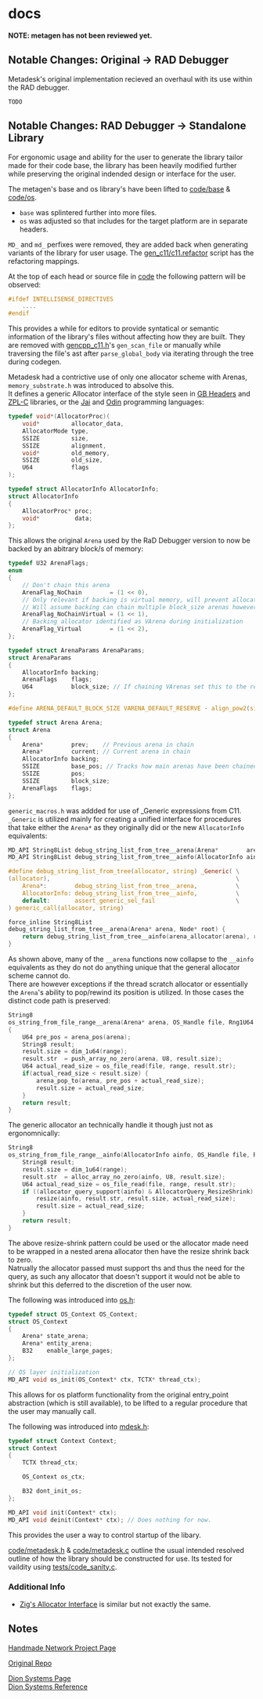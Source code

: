 # docs

**NOTE: metagen has not been reviewed yet.**

## Notable Changes: Original -> RAD Debugger

Metadesk's original implementation recieved an overhaul with its use within the RAD debugger. 

`TODO`

## Notable Changes: RAD Debugger -> Standalone Library

For ergonomic usage and ability for the user to generate the library tailor made for their code base, the library has been heavily modified further while preserving the original indended design or interface for the user.

The metagen's base and os library's have been lifted to [code/base](../code/base/) & [code/os](../code/os/).  

* `base` was splintered further into more files.
* `os` was adjusted so that includes for the target platform are in separate headers.  

`MD_` and `md_` perfixes were removed, they are added back when generating variants of the library for user usage. The [gen_c11/c11.refactor](../gen_c11/c11.refactor) script has the refactoring mappings.

At the top of each head or source file in [code](../code/) the following pattern will be observed:

```c
#ifdef INTELLISENSE_DIRECTIVES
    ....
#endif
```

This provides a while for editors to provide syntatical or semantic information of the library's files without affecting how they are built. They are removed with [gencpp_c11.h](../third_party/gencpp_c11/gencpp_c11.h)'s `gen_scan_file` or manually while traversing the file's ast after `parse_global_body` via iterating through the tree during codegen.

Metadesk had a contrictive use of only one allocator scheme with Arenas, `memory_substrate.h` was introduced to absolve this.  
It defines a generic Allocator interface of the style seen in [GB Headers](https://github.com/gingerBill/gb/blob/52a3a542ef6d398d541d5083aa878598189425ef/gb.h#L1078) and [ZPL-C](https://github.com/zpl-c/zpl/blob/master/code/header/essentials/memory_custom.h) libraries, or the [Jai](https://github.com/Ivo-Balbaert/The_Way_to_Jai/blob/main/book/21A_Memory_Allocators_and_Temporary_Storage.md) and [Odin](https://github.com/odin-lang/Odin/blob/4c4b481ccc0d6ff98e91801517b23ef78c624bdb/base/runtime/core.odin#L355) programming languages:

```c
typedef void*(AllocatorProc)(
    void*         allocator_data, 
    AllocatorMode type, 
    SSIZE         size, 
    SSIZE         alignment, 
    void*         old_memory, 
    SSIZE         old_size, 
    U64           flags 
);

typedef struct AllocatorInfo AllocatorInfo;
struct AllocatorInfo
{
    AllocatorProc* proc;
    void*          data;
};
```

This allows the original `Arena` used by the RaD Debugger version to now be backed by an abitrary block/s of memory:

```c
typedef U32 ArenaFlags;
enum
{
    // Don't chain this arena
    ArenaFlag_NoChain        = (1 << 0), 
    // Only relevant if backing is virtual memory, will prevent allocating a new backing VArena when the current block exhausts
    // Will assume backing can chain multiple block_size arenas however. If there is an allocation failure it will assert.
    ArenaFlag_NoChainVirtual = (1 << 1),
    // Backing allocator identified as VArena during initialization
    ArenaFlag_Virtual        = (1 << 2),
};

typedef struct ArenaParams ArenaParams;
struct ArenaParams
{
    AllocatorInfo backing;
    ArenaFlags    flags;
    U64           block_size; // If chaining VArenas set this to the reserve size
};

#define ARENA_DEFAULT_BLOCK_SIZE VARENA_DEFAULT_RESERVE - align_pow2(size_of(VArena), MD_DEFAULT_MEMORY_ALIGNMENT)

typedef struct Arena Arena;
struct Arena
{
    Arena*        prev;    // Previous arena in chain
    Arena*        current; // Current arena in chain
    AllocatorInfo backing;
    SSIZE         base_pos; // Tracks how main arenas have been chained
    SSIZE         pos;
    SSIZE         block_size;
    ArenaFlags    flags;
};
```

`generic_macros.h` was addded for use of _Generic expressions from C11.  
`_Generic` is utilized mainly for creating a unified interface for procedures that take either the `Arena*` as they originally did or the new `AllocatorInfo` equivalents: 

```c
MD_API String8List debug_string_list_from_tree__arena(Arena*        arena, Node* root);
MD_API String8List debug_string_list_from_tree__ainfo(AllocatorInfo ainfo, Node* root);

#define debug_string_list_from_tree(allocator, string) _Generic( \
(allocator),                                                     \
    Arena*:        debug_string_list_from_tree__arena,           \
    AllocatorInfo: debug_string_list_from_tree__ainfo,           \
    default:       assert_generic_sel_fail                       \
) generic_call(allocator, string)

force_inline String8List
debug_string_list_from_tree__arena(Arena* arena, Node* root) { 
    return debug_string_list_from_tree__ainfo(arena_allocator(arena), root); 
}
```

As shown above, many of the `__arena` functions now collapse to the `__ainfo` equivalents as they do not do anything unique that the general allocator scheme cannot do.  
There are however exceptions if the thread scratch allocator or essentially the `Arena`'s ability to pop/rewind its position is utilized. In those cases the distinct code path is preserved:

```c
String8
os_string_from_file_range__arena(Arena* arena, OS_Handle file, Rng1U64 range)
{
    U64 pre_pos = arena_pos(arena);
    String8 result;
    result.size = dim_1u64(range);
    result.str  = push_array_no_zero(arena, U8, result.size);
    U64 actual_read_size = os_file_read(file, range, result.str);
    if(actual_read_size < result.size) {
        arena_pop_to(arena, pre_pos + actual_read_size);
        result.size = actual_read_size;
    }
    return result;
}
```

The generic allocator an technically handle it though just not as ergonomnically:

```c
String8
os_string_from_file_range__ainfo(AllocatorInfo ainfo, OS_Handle file, Rng1U64 range) {
    String8 result;
    result.size = dim_1u64(range);
    result.str  = alloc_array_no_zero(ainfo, U8, result.size);
    U64 actual_read_size = os_file_read(file, range, result.str);
    if ((allocator_query_support(ainfo) & AllocatorQuery_ResizeShrink) && actual_read_size < result.size) {
        resize(ainfo, result.str, result.size, actual_read_size);
        result.size = actual_read_size;
    }
    return result;
}
```

The above resize-shrink pattern could be used or the allocator made need to be wrapped in a nested arena allocator then have the resize shrink back to zero.  
Natrually the allocator passed must support ths and thus the need for the query, as such any allocator that doesn't support it would not be able to shrink but this deferred to the discretion of the user now.

The following was introduced into [os.h](../code/os/os.h):

```c
typedef struct OS_Context OS_Context;
struct OS_Context
{
    Arena* state_arena;
    Arena* entity_arena;
    B32    enable_large_pages;
};

// OS layer initialization
MD_API void os_init(OS_Context* ctx, TCTX* thread_ctx);
```

This allows for os platform functionality from the original entry_point abstraction (which is still available), to be lifted to a regular procedure that the user may manually call.

The following was introduced into [mdesk.h](../code/mdesk/mdesk.h):

```c
typedef struct Context Context;
struct Context
{
    TCTX thread_ctx;

    OS_Context os_ctx;

    B32 dont_init_os;
};

MD_API void init(Context* ctx);
MD_API void deinit(Context* ctx); // Does nothing for now.
```

This provides the user a way to control startup of the libary.

[code/metadesk.h](../code/metadesk.h) & [code/metadesk.c](../code//metadesk.c) outline the usual intended resolved outline of how the library should be constructed for use. Its tested for vaildity using [tests/code_sanity.c](../tests/code_sanity.c).

### Additional Info

* [Zig's Allocator Interface](https://github.com/ziglang/zig/blob/master/lib/std/mem/Allocator.zig) is similar but not exactly the same.

## Notes

[Handmade Network Project Page](https://metadesk.handmade.network)

[Original Repo](https://github.com/ryanfleury/metadesk)

[Dion Systems Page](https://web.archive.org/web/20231126220529/https://dion.systems/metadesk)  
[Dion Systems Reference](https://web.archive.org/web/20211205200037/https://dion.systems/metadesk_reference)
